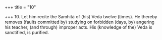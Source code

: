 +++
title = "10"

+++
10. Let him recite the Saṃhitā of (his) Veda twelve (times). He thereby removes (faults committed by) studying on forbidden (days, by) angering his teacher, (and through) improper acts. His (knowledge of the) Veda is sanctified, is purified.
